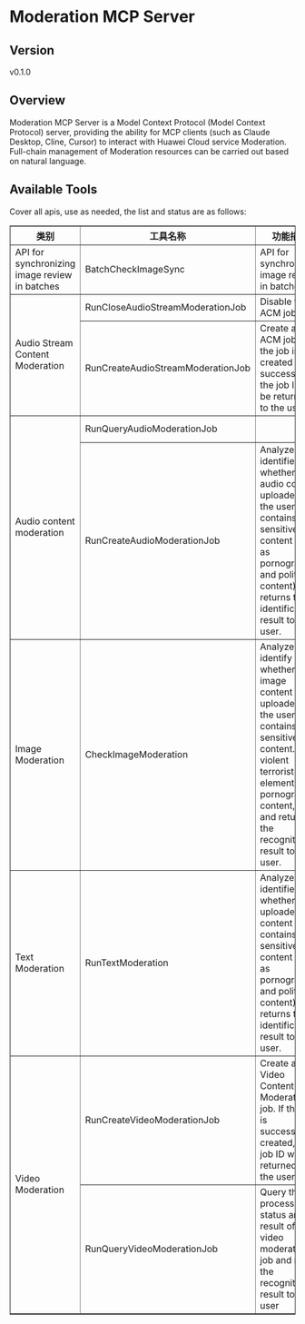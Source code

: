 # Moderation MCP Server 


## Version
v0.1.0

## Overview

Moderation MCP Server is a Model Context Protocol (Model Context Protocol) server, providing the ability for MCP clients (such as Claude Desktop, Cline, Cursor) to interact with Huawei Cloud service Moderation. Full-chain management of Moderation resources can be carried out based on natural language.

## Available Tools
Cover all apis, use as needed, the list and status are as follows:

<html>
    <head></head>
    <body>
        <table border="1" cellspacing="0" cellpadding="5">
            <tbody>
                <tr>
                    <th>类别</th>
                    <th>工具名称</th>
                    <th>功能描述</th>
                    <th>状态</th>
                </tr>
                <tr>
                    <td rowspan="1">API for synchronizing image review in batches</td>
                    <td>BatchCheckImageSync</td>
                    <td>API for synchronizing image review in batches</td>
                    <td>To be tested</td>
                </tr>
                <tr>
                    <td rowspan="2">Audio Stream Content Moderation</td>
                    <td>RunCloseAudioStreamModerationJob</td>
                    <td>Disable the ACM job</td>
                    <td>To be tested</td>
                </tr>
                <tr>
                    <td>RunCreateAudioStreamModerationJob</td>
                    <td>Create an ACM job. If the job is created successfully, the job ID will be returned to the user.</td>
                    <td>To be tested</td>
                </tr>
                <tr>
                    <td rowspan="2">Audio content moderation</td>
                    <td>RunQueryAudioModerationJob</td>
                    <td></td>
                    <td>To be tested</td>
                </tr>
                <tr>
                    <td>RunCreateAudioModerationJob</td>
                    <td>Analyzes and identifies whether the audio content uploaded by the user contains sensitive content (such as pornographic and political content), and returns the identification result to the user.</td>
                    <td>To be tested</td>
                </tr>
                <tr>
                    <td rowspan="1">Image Moderation</td>
                    <td>CheckImageModeration</td>
                    <td>Analyze and identify whether the image content uploaded by the user contains sensitive content. (e.g. violent terrorist elements, pornographic content, etc.) and return the recognition result to the user.</td>
                    <td>To be tested</td>
                </tr>
                <tr>
                    <td rowspan="1">Text Moderation</td>
                    <td>RunTextModeration</td>
                    <td>Analyzes and identifies whether the uploaded text content contains sensitive content (such as pornographic and political content), and returns the identification result to the user.</td>
                    <td>To be tested</td>
                </tr>
                <tr>
                    <td rowspan="2">Video Moderation</td>
                    <td>RunCreateVideoModerationJob</td>
                    <td>Create a Video Content Moderation job. If the job is successfully created, the job ID will be returned to the user.</td>
                    <td>To be tested</td>
                </tr>
                <tr>
                    <td>RunQueryVideoModerationJob</td>
                    <td>Query the processing status and result of the video moderation job and return the recognition result to the user</td>
                    <td>To be tested</td>
                </tr>
            </tbody>
        </table>
    </body>
</html>
